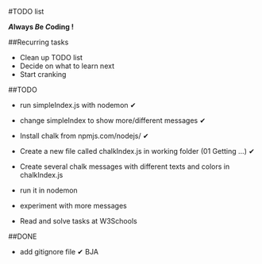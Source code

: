 #TODO list

__*A*lways *B*e *C*oding !__

##Recurring tasks
* Clean up TODO list
* Decide on what to learn next
* Start cranking

##TODO
* run simpleIndex.js with nodemon ✔
* change simpleIndex to show more/different messages ✔

* Install chalk from npmjs.com/nodejs/ ✔
* Create a new file called chalkIndex.js in working folder (01 Getting ...) ✔
* Create several chalk messages with different texts and colors in chalkIndex.js
* run it in nodemon
* experiment with more messages

* Read and solve tasks at W3Schools

##DONE
* add gitignore file ✔ BJA
